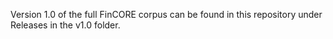 Version 1.0 of the full FinCORE corpus can be found in this repository under Releases in the v1.0 folder.
